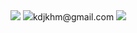 <img src="https://img.shields.io/badge/Javascript-ffb13b?style=flat-square&logo=javascript&logoColor=white"/>
<img src="https://img.shields.io/badge/Gmail-EA4335?style=flat&logo=Gmail&logoColor=white">kdjkhm@gmail.com</img>
<img src="https://img.shields.io/badge/Naver-03C75A?style=flat&logo=Naver&logoColor=white" />
